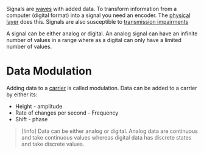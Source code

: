 Signals are [waves](Waves) with added data. To transform information from a computer (digital format) into a signal you need an encoder. The [physical layer](Physical%20Layer.md) does this. Signals are also susceptible to [transmission impairments](Transmission.md#Transmission%20Impairments)

A signal can be either analog or digital. An analog signal can have an infinite number of values in a range where as a digital can only have a limited number of  values.

# Data Modulation

Adding data to a [carrier](Waves#Carrier%20Wave) is called modulation. Data can be added to a carrier by either its:
- Height - amplitude
- Rate of changes per second - Frequency
- Shift - phase

> [!info]
> Data can be either analog or digital. Analog data are continuous and take continuous values whereas digital data has discrete states and take discrete values.

